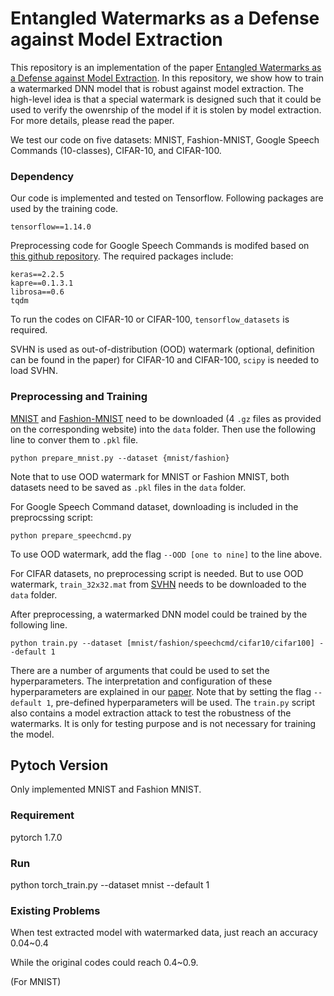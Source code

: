 # Entangled Watermarks as a Defense against Model Extraction

This repository is an implementation of the paper [Entangled Watermarks as a Defense against Model Extraction](https://PLACEHOLDER). In this repository, we show how to train a watermarked DNN model that is robust against model extraction. The high-level idea is that a special watermark is designed such that it could be used to verify the owenrship of the model if it is stolen by model extraction. For more details, please read the paper.

We test our code on five datasets: MNIST, Fashion-MNIST, Google Speech Commands (10-classes), CIFAR-10, and CIFAR-100.

### Dependency
Our code is implemented and tested on Tensorflow. Following packages are used by the training code.
```
tensorflow==1.14.0
```
Preprocessing code for Google Speech Commands is modifed based on [this github repository](https://github.com/douglas125/SpeechCmdRecognition). The required packages include:
```
keras==2.2.5
kapre==0.1.3.1
librosa==0.6
tqdm
```
To run the codes on CIFAR-10 or CIFAR-100, `tensorflow_datasets` is required.

SVHN is used as out-of-distribution (OOD) watermark (optional, definition can be found in the paper) for CIFAR-10 and CIFAR-100, `scipy` is needed to load SVHN.

### Preprocessing and Training
[MNIST](http://yann.lecun.com/exdb/mnist/) and [Fashion-MNIST](https://github.com/zalandoresearch/fashion-mnist) need to be downloaded (4 `.gz` files as provided on the corresponding website) into the `data` folder. Then use the following line to conver them to `.pkl` file. 
```
python prepare_mnist.py --dataset {mnist/fashion}
```
Note that to use OOD watermark for MNIST or Fashion MNIST, both datasets need to be saved as `.pkl` files in the `data` folder.

For Google Speech Command dataset, downloading is included in the preprocssing script:
```
python prepare_speechcmd.py
```
To use OOD watermark, add the flag `--OOD [one to nine]` to the line above.

For CIFAR datasets, no preprocessing script is needed. But to use OOD watermark, `train_32x32.mat` from [SVHN](http://ufldl.stanford.edu/housenumbers/) needs to be downloaded to the `data` folder.

After preprocessing, a watermarked DNN model could be trained by the following line. 
```
python train.py --dataset [mnist/fashion/speechcmd/cifar10/cifar100] --default 1
```
There are a number of arguments that could be used to set the hyperparameters. The interpretation and configuration of these hyperparameters are explained in our [paper](https://PLACEHOLDER). Note that by setting the flag `--default 1`, pre-defined hyperparameters will be used.
The `train.py` script also contains a model extraction attack to test the robustness of the watermarks. It is only for testing purpose and is not necessary for training the model.




## Pytoch Version
Only implemented MNIST and Fashion MNIST.
### Requirement
pytorch 1.7.0
### Run
python torch_train.py --dataset mnist --default 1
### Existing Problems
When test extracted model with watermarked data, just reach an accuracy 0.04~0.4

While the original codes could reach 0.4~0.9.

(For MNIST)


